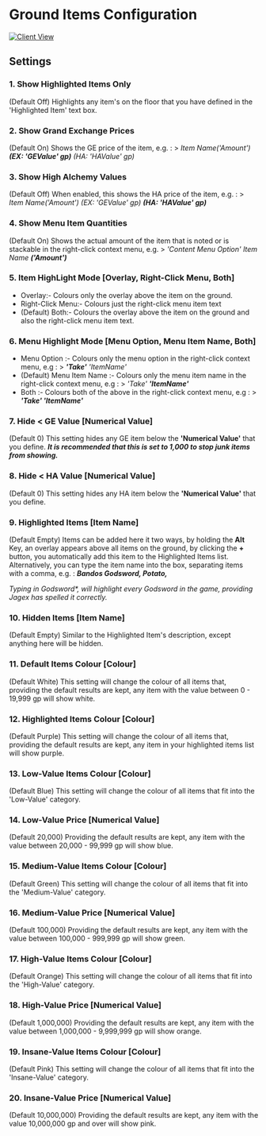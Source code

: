 # Ground Items Configuration

[![Client View](https://thumbs.gfycat.com/WellinformedHighAnkolewatusi-size_restricted.gif)](https://gfycat.com/WellinformedHighAnkolewatusi)

## Settings

### 1. Show Highlighted Items Only

(Default Off) Highlights any item's on the floor that you have defined in the 'Highlighted Item' text box.

### 2. Show Grand Exchange Prices

(Default On) Shows the GE price of the item, e.g. : > _Item Name('Amount') **(EX: 'GEValue' gp)** (HA: 'HAValue' gp)_

### 3. Show High Alchemy Values

(Default Off) When enabled, this shows the HA price of the item, e.g. : > _Item Name('Amount') (EX: 'GEValue' gp) **(HA: 'HAValue' gp)**_

### 4. Show Menu Item Quantities

(Default On) Shows the actual amount of the item that is noted or is stackable in the right-click context menu, e.g. > _'Content Menu Option' Item Name **('Amount')**_

### 5. Item HighLight Mode [Overlay, Right-Click Menu, Both]

* Overlay:- Colours only the overlay above the item on the ground.
* Right-Click Menu:- Colours just the right-click menu item text
* (Default) Both:- Colours the overlay above the item on the ground and also the right-click menu item text.

### 6. Menu Highlight Mode [Menu Option, Menu Item Name, Both]

* Menu Option :- Colours only the menu option in the right-click context menu, e.g : > _**'Take'** 'ItemName'_
* (Default) Menu Item Name :- Colours only the menu item name in the right-click context menu, e.g : > _'Take' **'ItemName'**_
* Both :- Colours both of the above in the right-click context menu, e.g : > _**'Take' 'ItemName'**_

### 7. Hide < GE Value [Numerical Value]

(Default 0) This setting hides any GE item below the **'Numerical Value'** that you define. _**It is recommended that this is set to 1,000 to stop junk items from showing.**_

### 8. Hide < HA Value [Numerical Value]

(Default 0) This setting hides any HA item below the **'Numerical Value'** that you define.

### 9. Highlighted Items [Item Name]

(Default Empty) Items can be added here it two ways, by holding the **Alt** Key, an overlay appears above all items on the ground, by clicking the **+** button, you automatically add this item to the Highlighted Items list. Alternatively, you can type the item name into the box, separating items with a comma, e.g. : _**Bandos Godsword, Potato,**_

_Typing in Godsword*, will highlight every Godsword in the game, providing Jagex has spelled it correctly._

### 10. Hidden Items [Item Name]

(Default Empty) Similar to the Highlighted Item's description, except anything here will be hidden.

### 11. Default Items Colour [Colour]

(Default White) This setting will change the colour of all items that, providing the default results are kept, any item with the value between 0 - 19,999 gp will show white.

### 12. Highlighted Items Colour [Colour]

(Default Purple) This setting will change the colour of all items that, providing the default results are kept, any item in your highlighted items list will show purple.

### 13. Low-Value Items Colour [Colour]

(Default Blue) This setting will change the colour of all items that fit into the 'Low-Value' category.

### 14. Low-Value Price [Numerical Value]

(Default 20,000) Providing the default results are kept, any item with the value between 20,000 - 99,999 gp will show blue.

### 15. Medium-Value Items Colour [Colour]

(Default Green) This setting will change the colour of all items that fit into the 'Medium-Value' category.

### 16. Medium-Value Price [Numerical Value]

(Default 100,000) Providing the default results are kept, any item with the value between 100,000 - 999,999 gp will show green.

### 17. High-Value Items Colour [Colour]

(Default Orange) This setting will change the colour of all items that fit into the 'High-Value' category.

### 18. High-Value Price [Numerical Value]

(Default 1,000,000) Providing the default results are kept, any item with the value between 1,000,000 - 9,999,999 gp will show orange.

### 19. Insane-Value Items Colour [Colour]

(Default Pink) This setting will change the colour of all items that fit into the 'Insane-Value' category.

### 20. Insane-Value Price [Numerical Value]

(Default 10,000,000) Providing the default results are kept, any item with the value 10,000,000 gp and over will show pink.

